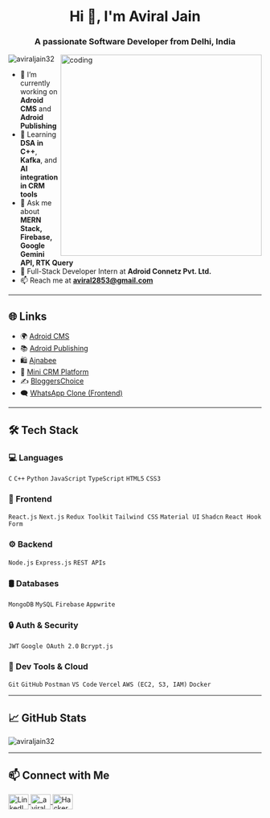 <h1 align="center">Hi 👋, I'm Aviral Jain</h1>
<h3 align="center">A passionate Software Developer from Delhi, India</h3>

<img align="right" alt="coding" width="400" src="https://images.squarespace-cdn.com/content/v1/5769fc401b631bab1addb2ab/1541580611624-TE64QGKRJG8SWAIUS7NS/ke17ZwdGBToddI8pDm48kPoswlzjSVMM-SxOp7CV59BZw-zPPgdn4jUwVcJE1ZvWQUxwkmyExglNqGp0IvTJZamWLI2zvYWH8K3-s_4yszcp2ryTI0HqTOaaUohrI8PI6FXy8c9PWtBlqAVlUS5izpdcIXDZqDYvprRqZ29Pw0o/coding-freak.gif" />

<p align="left"> 
  <img src="https://komarev.com/ghpvc/?username=aviraljain32&label=Profile%20views&color=0e75b6&style=flat" alt="aviraljain32" />
</p>

- 🔭 I’m currently working on **Adroid CMS** and **Adroid Publishing**
- 🌱 Learning **DSA in C++**, **Kafka**, and **AI integration in CRM tools**
- 💬 Ask me about **MERN Stack, Firebase, Google Gemini API, RTK Query**
- 💼 Full-Stack Developer Intern at **Adroid Connetz Pvt. Ltd.**
- 📫 Reach me at **aviral2853@gmail.com**

---

## 🌐 Links

- 🌍 [Adroid CMS](https://www.adroidcms.com)
- 📚 [Adroid Publishing](https://www.adroidjournals.com)
- 🛍️ [Ajnabee](https://ajnabee-beryl.vercel.app/)
- 🧠 [Mini CRM Platform](https://xeno-mini-crm-eta.vercel.app/)
- ✍️ [BloggersChoice](https://bloggerschoice.vercel.app/)
- 🗨️ [WhatsApp Clone (Frontend)](https://github.com/AviralJain32/WhatsApp-Frontend)

---

## 🛠️ Tech Stack

### 💻 Languages  
`C` `C++` `Python` `JavaScript` `TypeScript` `HTML5` `CSS3`

### 🧩 Frontend  
`React.js` `Next.js` `Redux Toolkit` `Tailwind CSS` `Material UI` `Shadcn` `React Hook Form`

### ⚙️ Backend  
`Node.js` `Express.js` `REST APIs`

### 🛢️ Databases  
`MongoDB` `MySQL` `Firebase` `Appwrite`

### 🔒 Auth & Security  
`JWT` `Google OAuth 2.0` `Bcrypt.js`

### 🧰 Dev Tools & Cloud  
`Git` `GitHub` `Postman` `VS Code` `Vercel` `AWS (EC2, S3, IAM)` `Docker`

---

## 📈 GitHub Stats

<p>
  <img align="center" src="https://github-readme-stats.vercel.app/api/top-langs?username=aviraljain32&show_icons=true&locale=en&layout=compact" alt="aviraljain32" />
</p>

---

## 📫 Connect with Me

<p align="left">
  <a href="https://www.linkedin.com/in/aviraljain-/" target="_blank">
    <img align="center" src="https://cdn.jsdelivr.net/npm/simple-icons@v3/icons/linkedin.svg" alt="LinkedIn" height="30" width="40" />
  </a>
  <a href="https://instagram.com/_aviral__jain_" target="blank">
    <img align="center" src="https://raw.githubusercontent.com/rahuldkjain/github-profile-readme-generator/master/src/images/icons/Social/instagram.svg" alt="_aviral__jain_" height="30" width="40" />
  </a>
  <a href="https://www.hackerrank.com/aviral2853" target="blank">
    <img align="center" src="https://cdn.jsdelivr.net/npm/simple-icons@v3/icons/hackerrank.svg" alt="HackerRank" height="30" width="40" />
  </a>
</p>
